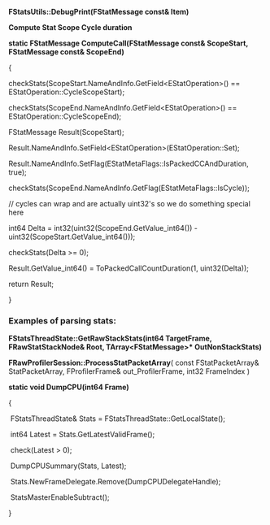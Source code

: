 **FStatsUtils::DebugPrint(FStatMessage const& Item)**

**Compute Stat Scope Cycle duration**

**static FStatMessage ComputeCall(FStatMessage const& ScopeStart, FStatMessage const& ScopeEnd)**

{

checkStats(ScopeStart.NameAndInfo.GetField&lt;EStatOperation>() == EStatOperation::CycleScopeStart);

checkStats(ScopeEnd.NameAndInfo.GetField&lt;EStatOperation>() == EStatOperation::CycleScopeEnd);

FStatMessage Result(ScopeStart);

Result.NameAndInfo.SetField&lt;EStatOperation>(EStatOperation::Set);

Result.NameAndInfo.SetFlag(EStatMetaFlags::IsPackedCCAndDuration, true);

checkStats(ScopeEnd.NameAndInfo.GetFlag(EStatMetaFlags::IsCycle));

// cycles can wrap and are actually uint32's so we do something special here

int64 Delta = int32(uint32(ScopeEnd.GetValue_int64()) - uint32(ScopeStart.GetValue_int64()));

checkStats(Delta >= 0);

Result.GetValue_int64() = ToPackedCallCountDuration(1, uint32(Delta));

return Result;

}

### Examples of parsing stats:

**FStatsThreadState::GetRawStackStats(int64 TargetFrame, FRawStatStackNode& Root, TArray&lt;FStatMessage>\* OutNonStackStats)**

**FRawProfilerSession::ProcessStatPacketArray**( const FStatPacketArray& StatPacketArray, FProfilerFrame& out_ProfilerFrame, int32 FrameIndex )

**static void DumpCPU(int64 Frame)**

{

​ FStatsThreadState& Stats = FStatsThreadState::GetLocalState();

​ int64 Latest = Stats.GetLatestValidFrame();

​ check(Latest > 0);

​ DumpCPUSummary(Stats, Latest);

​ Stats.NewFrameDelegate.Remove(DumpCPUDelegateHandle);

​ StatsMasterEnableSubtract();

}
